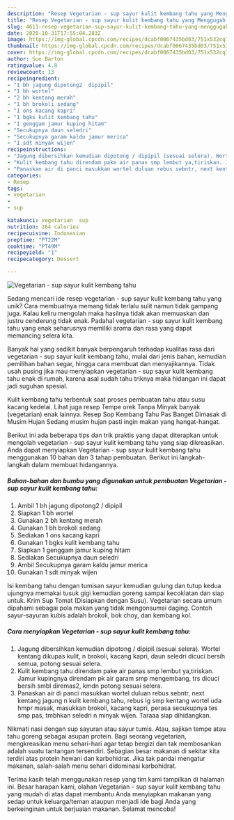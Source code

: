 ```yaml
---
description: "Resep Vegetarian - sup sayur kulit kembang tahu yang Menggugah Selera"
title: "Resep Vegetarian - sup sayur kulit kembang tahu yang Menggugah Selera"
slug: 4611-resep-vegetarian-sup-sayur-kulit-kembang-tahu-yang-menggugah-selera
date: 2020-10-31T17:55:04.283Z
image: https://img-global.cpcdn.com/recipes/dcabf0067435bd03/751x532cq70/vegetarian-sup-sayur-kulit-kembang-tahu-foto-resep-utama.jpg
thumbnail: https://img-global.cpcdn.com/recipes/dcabf0067435bd03/751x532cq70/vegetarian-sup-sayur-kulit-kembang-tahu-foto-resep-utama.jpg
cover: https://img-global.cpcdn.com/recipes/dcabf0067435bd03/751x532cq70/vegetarian-sup-sayur-kulit-kembang-tahu-foto-resep-utama.jpg
author: Sue Barton
ratingvalue: 4.8
reviewcount: 13
recipeingredient:
- "1 bh jagung dipotong2  dipipil"
- "1 bh wortel"
- "2 bh kentang merah"
- "1 bh brokoli sedang"
- "1 ons kacang kapri"
- "1 bgks kulit kembang tahu"
- "1 genggam jamur kuping hitam"
- "Secukupnya daun seledri"
- "Secukupnya garam kaldu jamur merica"
- "1 sdt minyak wijen"
recipeinstructions:
- "Jagung dibersihkan kemudian dipotong / dipipil (sesuai selera). Wortel kentang dikupas kulit, n brokoli, kacang kapri, daun seledri dicuci bersih semua, potong sesuai selera."
- "Kulit kembang tahu direndam pake air panas smp lembut ya,tiriskan. Jamur kupingnya direndam pk air garam smp mengembang, trs dicuci bersih smbl diremas2, kmdn potong sesuai selera."
- "Panaskan air di panci masukkan wortel duluan rebus sebntr, next kentang jagung n kulit kembang tahu, rebus lg smp kentang wortel uda hmpr masak, masukkan brokoli, kacang kapri, perasa secukupnya tes smp pas, tmbhkan seledri n minyak wijen. Taraaa siap dihidangkan."
categories:
- Resep
tags:
- vegetarian
- 
- sup

katakunci: vegetarian  sup 
nutrition: 264 calories
recipecuisine: Indonesian
preptime: "PT22M"
cooktime: "PT49M"
recipeyield: "1"
recipecategory: Dessert

---
```



![Vegetarian - sup sayur kulit kembang tahu](https://img-global.cpcdn.com/recipes/dcabf0067435bd03/751x532cq70/vegetarian-sup-sayur-kulit-kembang-tahu-foto-resep-utama.jpg)

Sedang mencari ide resep vegetarian - sup sayur kulit kembang tahu yang unik? Cara membuatnya memang tidak terlalu sulit namun tidak gampang juga. Kalau keliru mengolah maka hasilnya tidak akan memuaskan dan justru cenderung tidak enak. Padahal vegetarian - sup sayur kulit kembang tahu yang enak seharusnya memiliki aroma dan rasa yang dapat memancing selera kita.

Banyak hal yang sedikit banyak berpengaruh terhadap kualitas rasa dari vegetarian - sup sayur kulit kembang tahu, mulai dari jenis bahan, kemudian pemilihan bahan segar, hingga cara membuat dan menyajikannya. Tidak usah pusing jika mau menyiapkan vegetarian - sup sayur kulit kembang tahu enak di rumah, karena asal sudah tahu triknya maka hidangan ini dapat jadi suguhan spesial.

Kulit kembang tahu terbentuk saat proses pembuatan tahu atau susu kacang kedelai. Lihat juga resep Tempe orek Tanpa Minyak banyak (vegetarian) enak lainnya. Resep Sop Kembang Tahu Pas Banget Dimasak di Musim Hujan Sedang musim hujan pasti ingin makan yang hangat-hangat.


Berikut ini ada beberapa tips dan trik praktis yang dapat diterapkan untuk mengolah vegetarian - sup sayur kulit kembang tahu yang siap dikreasikan. Anda dapat menyiapkan Vegetarian - sup sayur kulit kembang tahu menggunakan 10 bahan dan 3 tahap pembuatan. Berikut ini langkah-langkah dalam membuat hidangannya.

<!--inarticleads1-->

##### Bahan-bahan dan bumbu yang digunakan untuk pembuatan Vegetarian - sup sayur kulit kembang tahu:

1. Ambil 1 bh jagung dipotong2 / dipipil
1. Siapkan 1 bh wortel
1. Gunakan 2 bh kentang merah
1. Gunakan 1 bh brokoli sedang
1. Sediakan 1 ons kacang kapri
1. Gunakan 1 bgks kulit kembang tahu
1. Siapkan 1 genggam jamur kuping hitam
1. Sediakan Secukupnya daun seledri
1. Ambil Secukupnya garam kaldu jamur merica
1. Gunakan 1 sdt minyak wijen


Isi kembang tahu dengan tumisan sayur kemudian gulung dan tutup kedua ujungnya memakai tusuk gigi kemudian goreng sampai kecoklatan dan siap untuk. Krim Sup Tomat (Disiapkan dengan Susu). Vegetarian secara umum dipahami sebagai pola makan yang tidak mengonsumsi daging. Contoh sayur-sayuran kubis adalah brokoli, bok choy, dan kembang kol. 

<!--inarticleads2-->

##### Cara menyiapkan Vegetarian - sup sayur kulit kembang tahu:

1. Jagung dibersihkan kemudian dipotong / dipipil (sesuai selera). Wortel kentang dikupas kulit, n brokoli, kacang kapri, daun seledri dicuci bersih semua, potong sesuai selera.
1. Kulit kembang tahu direndam pake air panas smp lembut ya,tiriskan. Jamur kupingnya direndam pk air garam smp mengembang, trs dicuci bersih smbl diremas2, kmdn potong sesuai selera.
1. Panaskan air di panci masukkan wortel duluan rebus sebntr, next kentang jagung n kulit kembang tahu, rebus lg smp kentang wortel uda hmpr masak, masukkan brokoli, kacang kapri, perasa secukupnya tes smp pas, tmbhkan seledri n minyak wijen. Taraaa siap dihidangkan.


Nikmati nasi dengan sup sayuran atau sayur tumis. Atau, sajikan tempe atau tahu goreng sebagai asupan protein. Bagi seorang vegetarian, mengkreasikan menu sehari-hari agar tetap bergizi dan tak membosankan adalah suatu tantangan tersendiri. Sebagian besar makanan di sekitar kita terdiri atas protein hewani dan karbohidrat. Jika tak pandai mengatur makanan, salah-salah menu sehari didominasi karbohidrat. 

Terima kasih telah menggunakan resep yang tim kami tampilkan di halaman ini. Besar harapan kami, olahan Vegetarian - sup sayur kulit kembang tahu yang mudah di atas dapat membantu Anda menyiapkan makanan yang sedap untuk keluarga/teman ataupun menjadi ide bagi Anda yang berkeinginan untuk berjualan makanan. Selamat mencoba!
